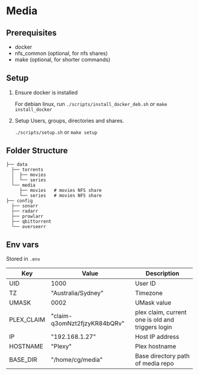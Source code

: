 # Media

## Prerequisites

- docker
- nfs_common (optional, for nfs shares)
- make (optional, for shorter commands)

## Setup

1. Ensure docker is installed

   For debian linux, run `./scripts/install_docker_deb.sh` or `make install_docker`

2. Setup Users, groups, directories and shares.

   `./scripts/setup.sh` or `make setup`

## Folder Structure

```
├── data
  ├── torrents
  │  ├── movies
  │  └── series
  └── media
     ├── movies   # movies NFS share
     └── series   # movies NFS share
├── config
  ├── sonarr
  ├── radarr
  ├── prowlarr
  ├── qbittorrent
  └── overseerr
```

## Env vars

Stored in `.env`

| Key | Value | Description |
| --- | --- | --- |
| UID | 1000 | User ID |
| TZ | "Australia/Sydney" | Timezone |
| UMASK | 0002 | UMask value |
| PLEX_CLAIM | "claim-q3omNzt2fjzyKR84bQRv" | plex claim, current one is old and triggers login |
| IP | "192.168.1.27" | Host IP address |
| HOSTNAME | "Plexy" | Plex hostname |
| BASE_DIR | "/home/cg/media" | Base directory path of media repo |
